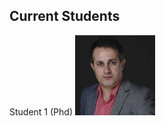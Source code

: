 ## Current Students

Student 1 (Phd) <img src="/assets/img/my_github_pic.jpeg" alt="Student1" width="128" height="128"> 
